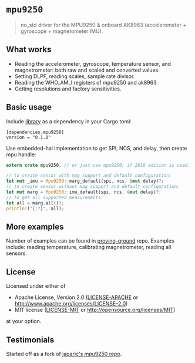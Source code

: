 # `mpu9250`

> no_std driver for the MPU9250 & onboard AK8963 (accelerometer + gyroscope +  magnetometer IMU).

## What works

- Reading the accelerometer, gyroscope, temperature sensor, and magnetrometer: both raw and scaled and converted values.
- Setting DLPF, reading scales, sample rate divisor.
- Reading the WHO_AM_I registers of mpu9250 and ak8963.
- Getting resolutions and factory sensitivities.

## Basic usage

Include [library](https://crates.io/crates/mpu9250) as a dependency in your Cargo.toml:

```
[dependencies.mpu9250]
version = "0.1.0"
```

Use embedded-hal implementation to get SPI, NCS, and delay, then create mpu handle:

```rust
extern crate mpu9250; // or just use mpu9250; if 2018 edition is used.

// to create sensor with mag support and default configuration:
let mut _imu = Mpu9250::marg_default(spi, ncs, &mut delay)?;
// to create sensor without mag support and default configuration:
let mut marg = Mpu9250::imu_default(spi, ncs, &mut delay)?;
// to get all supported measurements:
let all = marg.all()?;
println!("{:?}", all);
```

## More examples

Number of examples can be found in [proving-ground](https://github.com/copterust/proving-ground) repo.
Examples include: reading temperature, calibrating magnetrometer, reading all sensors.

## License

Licensed under either of

- Apache License, Version 2.0 ([LICENSE-APACHE](LICENSE-APACHE) or
  http://www.apache.org/licenses/LICENSE-2.0)
- MIT license ([LICENSE-MIT](LICENSE-MIT) or http://opensource.org/licenses/MIT)

at your option.

## Testimonials

Started off as a fork of [japaric's mpu9250 repo](https://github.com/japaric/mpu9250).
